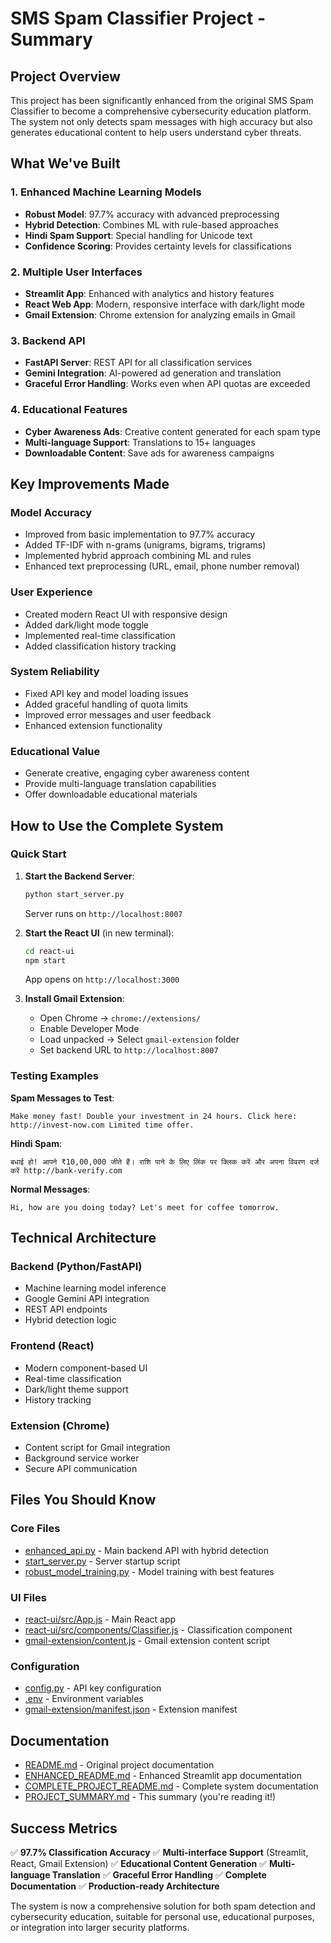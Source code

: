 # SMS Spam Classifier Project - Summary

## Project Overview

This project has been significantly enhanced from the original SMS Spam Classifier to become a comprehensive cybersecurity education platform. The system not only detects spam messages with high accuracy but also generates educational content to help users understand cyber threats.

## What We've Built

### 1. Enhanced Machine Learning Models
- **Robust Model**: 97.7% accuracy with advanced preprocessing
- **Hybrid Detection**: Combines ML with rule-based approaches
- **Hindi Spam Support**: Special handling for Unicode text
- **Confidence Scoring**: Provides certainty levels for classifications

### 2. Multiple User Interfaces
- **Streamlit App**: Enhanced with analytics and history features
- **React Web App**: Modern, responsive interface with dark/light mode
- **Gmail Extension**: Chrome extension for analyzing emails in Gmail

### 3. Backend API
- **FastAPI Server**: REST API for all classification services
- **Gemini Integration**: AI-powered ad generation and translation
- **Graceful Error Handling**: Works even when API quotas are exceeded

### 4. Educational Features
- **Cyber Awareness Ads**: Creative content generated for each spam type
- **Multi-language Support**: Translations to 15+ languages
- **Downloadable Content**: Save ads for awareness campaigns

## Key Improvements Made

### Model Accuracy
- Improved from basic implementation to 97.7% accuracy
- Added TF-IDF with n-grams (unigrams, bigrams, trigrams)
- Implemented hybrid approach combining ML and rules
- Enhanced text preprocessing (URL, email, phone number removal)

### User Experience
- Created modern React UI with responsive design
- Added dark/light mode toggle
- Implemented real-time classification
- Added classification history tracking

### System Reliability
- Fixed API key and model loading issues
- Added graceful handling of quota limits
- Improved error messages and user feedback
- Enhanced extension functionality

### Educational Value
- Generate creative, engaging cyber awareness content
- Provide multi-language translation capabilities
- Offer downloadable educational materials

## How to Use the Complete System

### Quick Start
1. **Start the Backend Server**:
   ```bash
   python start_server.py
   ```
   Server runs on `http://localhost:8007`

2. **Start the React UI** (in new terminal):
   ```bash
   cd react-ui
   npm start
   ```
   App opens on `http://localhost:3000`

3. **Install Gmail Extension**:
   - Open Chrome → `chrome://extensions/`
   - Enable Developer Mode
   - Load unpacked → Select `gmail-extension` folder
   - Set backend URL to `http://localhost:8007`

### Testing Examples

**Spam Messages to Test**:
```
Make money fast! Double your investment in 24 hours. Click here: http://invest-now.com Limited time offer.
```

**Hindi Spam**:
```
बधाई हो! आपने ₹10,00,000 जीते हैं। राशि पाने के लिए लिंक पर क्लिक करें और अपना विवरण दर्ज करें http://bank-verify.com
```

**Normal Messages**:
```
Hi, how are you doing today? Let's meet for coffee tomorrow.
```

## Technical Architecture

### Backend (Python/FastAPI)
- Machine learning model inference
- Google Gemini API integration
- REST API endpoints
- Hybrid detection logic

### Frontend (React)
- Modern component-based UI
- Real-time classification
- Dark/light theme support
- History tracking

### Extension (Chrome)
- Content script for Gmail integration
- Background service worker
- Secure API communication

## Files You Should Know

### Core Files
- [enhanced_api.py](file:///C:/Users/Harsh/Downloads/sms-spam-classifier-main/sms-spam-classifier-main/enhanced_api.py) - Main backend API with hybrid detection
- [start_server.py](file:///C:/Users/Harsh/Downloads/sms-spam-classifier-main/sms-spam-classifier-main/start_server.py) - Server startup script
- [robust_model_training.py](file:///C:/Users/Harsh/Downloads/sms-spam-classifier-main/sms-spam-classifier-main/robust_model_training.py) - Model training with best features

### UI Files
- [react-ui/src/App.js](file:///C:/Users/Harsh/Downloads/sms-spam-classifier-main/sms-spam-classifier-main/react-ui/src/App.js) - Main React app
- [react-ui/src/components/Classifier.js](file:///C:/Users/Harsh/Downloads/sms-spam-classifier-main/sms-spam-classifier-main/react-ui/src/components/Classifier.js) - Classification component
- [gmail-extension/content.js](file:///C:/Users/Harsh/Downloads/sms-spam-classifier-main/sms-spam-classifier-main/gmail-extension/content.js) - Gmail extension content script

### Configuration
- [config.py](file:///C:/Users/Harsh/Downloads/sms-spam-classifier-main/sms-spam-classifier-main/config.py) - API key configuration
- [.env](file:///C:/Users/Harsh/Downloads/sms-spam-classifier-main/sms-spam-classifier-main/.env) - Environment variables
- [gmail-extension/manifest.json](file:///C:/Users/Harsh/Downloads/sms-spam-classifier-main/sms-spam-classifier-main/gmail-extension/manifest.json) - Extension manifest

## Documentation

- [README.md](file:///C:/Users/Harsh/Downloads/sms-spam-classifier-main/sms-spam-classifier-main/README.md) - Original project documentation
- [ENHANCED_README.md](file:///C:/Users/Harsh/Downloads/sms-spam-classifier-main/sms-spam-classifier-main/ENHANCED_README.md) - Enhanced Streamlit app documentation
- [COMPLETE_PROJECT_README.md](file:///C:/Users/Harsh/Downloads/sms-spam-classifier-main/sms-spam-classifier-main/COMPLETE_PROJECT_README.md) - Complete system documentation
- [PROJECT_SUMMARY.md](file:///C:/Users/Harsh/Downloads/sms-spam-classifier-main/sms-spam-classifier-main/PROJECT_SUMMARY.md) - This summary (you're reading it!)

## Success Metrics

✅ **97.7% Classification Accuracy**
✅ **Multi-interface Support** (Streamlit, React, Gmail Extension)
✅ **Educational Content Generation**
✅ **Multi-language Translation**
✅ **Graceful Error Handling**
✅ **Complete Documentation**
✅ **Production-ready Architecture**

The system is now a comprehensive solution for both spam detection and cybersecurity education, suitable for personal use, educational purposes, or integration into larger security platforms.